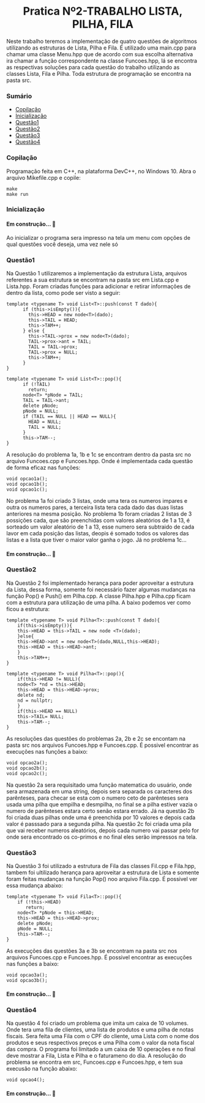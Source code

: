 <h1 align="center">Pratica Nº2-TRABALHO LISTA, PILHA, FILA</h1>
Neste trabalho teremos a implementação de quatro questões de algoritmos utilizando as estruturas de Lista, Pilha e Fila. É utilizado uma main.cpp para chamar uma classe Menu.hpp que de acordo com sua escolha alternativa ira chamar a função correspondente na classe Funcoes.hpp, lá se encontra as respectivas soluções para cada questão do trabalho utilizando as classes Lista, Fila e Pilha. Toda estrutura de programação se encontra na pasta src.
 
### Sumário
<!--ts-->
   * [Copilação](#Copilação)
   * [Inicialização](#Inicialização)
   * [Questão1](#Questão1)
   * [Questão2](#Questão2)
   * [Questão3](#Questão3)
   * [Questão4](#Questão4)
<!--te-->

### Copilação

 Programação feita em C++, na plataforma DevC++, no Windows 10. Abra o arquivo Mikefile.cpp e copile:
	
    make
    make run
    
### Inicialização
<h4 align> 
	Em construção...  🚧
</h4>
Ao inicializar o programa sera impresso na tela um menu com opções de qual questões você deseja, uma vez nele só

### Questão1

Na Questão 1 utilizaremos a implementação da estrutura Lista, arquivos referentes a sua estrutura se encontram na pasta src em Lista.cpp e Lista.hpp. Foram criadas funções para adicionar e retirar informações de dentro da lista, como pode ser visto a seguir:

	template <typename T> void List<T>::push(const T dado){
		  if (this->isEmpty()){
		    this->HEAD = new node<T>(dado);
		    this->TAIL = HEAD;
		    this->TAM++;
		  } else {
		    this->TAIL->prox = new node<T>(dado);
		    TAIL->prox->ant = TAIL;
		    TAIL = TAIL->prox;
		    TAIL->prox = NULL;
		    this->TAM++;
		  }
	}
	
	template <typename T> void List<T>::pop(){
		  if (!TAIL)
		    return;
		  node<T> *pNode = TAIL;
		  TAIL = TAIL->ant;
		  delete pNode;
		  pNode = NULL;
		  if (TAIL == NULL || HEAD == NULL){
		    HEAD = NULL;
		    TAIL = NULL;
		  }
		  this->TAM--;
	}
A resolução do problema 1a, 1b e 1c se encontram dentro da pasta src no arquivo Funcoes.cpp e Funcoes.hpp. Onde é implementada cada questão de forma eficaz nas funções: 

	void opcao1a();
	void opcao1b();
	void opcao1c();	
No problema 1a foi criado 3 listas, onde uma tera os numeros impares e outra os numeros pares, a terceira lista tera cada dado das duas listas anteriores na mesma posição. No problema 1b foram criadas 2 listas de 3 possições cada, que são preenchidas com valores aleatórios de 1 a 13, é sorteado um valor aleatório de 1 a 13, esse numero sera subtraido de cada lavor em cada posição das listas, deopis é somado todos os valores das listas e a lista que tiver o maior valor ganha o jogo. Já no problema 1c...

<h4 align> 
	Em construção...  🚧
</h4>

### Questão2

Na Questão 2 foi implementado herança para poder aproveitar a estrutura da Lista, dessa forma, somente foi necessário fazer algumas mudanças na função Pop() e Push() em Pilha.cpp. A classe Pilha.hpp e Pilha.cpp ficam com a estrutura para utilização de uma pilha. A baixo podemos ver como ficou a estrutura:

	template <typename T> void Pilha<T>::push(const T dado){
		if(this->isEmpty()){
		this->HEAD = this->TAIL = new node <T>(dado);
		}else{
		this->HEAD->ant = new node<T>(dado,NULL,this->HEAD);
		this->HEAD = this->HEAD->ant;
	    }
	    this->TAM++;
	}

	template <typename T> void Pilha<T>::pop(){
		if(this->HEAD != NULL){
		node<T> *nd = this->HEAD;
		this->HEAD = this->HEAD->prox;
		delete nd;
		nd = nullptr;
		}
	    if(this->HEAD == NULL)
		this->TAIL= NULL;    
	    this->TAM--;
	}
As resoluções das questões do problemas 2a, 2b e 2c se encontam na pasta src nos arquivos Funcoes.hpp e Funcoes.cpp. É possivel encontrar as execuções nas funções a baixo:

	void opcao2a();
	void opcao2b();
	void opcao2c();
Na questão 2a sera requisitado uma função matematica do usuário, onde sera armazenada em uma string, depois sera separada os caracteres dos parênteses, para checar se esta com o numero ceto de parênteses sera usada uma pilha que empilha e desmpilha, no final se a pilha estiver vazia o numero de parênteses estara certo senão estara errado. Já na questão 2b foi criada duas pilhas onde uma é preenchida por 10 valores e depois cada valor é passsado para a segunda pilha. Na questão 2c foi criada uma pila que vai receber numeros aleatórios, depois cada numero vai passar pelo for onde sera encontrado os co-primos e no final eles serão impressos na tela.

### Questão3

Na Questão 3 foi utilizado a estrutura de Fila das classes Fil.cpp e Fila.hpp, tambem foi ultilizado herança para aproveitar a estrutura de Lista e somente foram feitas mudanças na função Pop() noo arquivo Fila.cpp. É possivel ver essa mudança abaixo:

	template <typename T> void Fila<T>::pop(){
		if (!this->HEAD)
		   return;
		node<T> *pNode = this->HEAD;
		this->HEAD = this->HEAD->prox;
		delete pNode;
		pNode = NULL;
		this->TAM--;
	}
As execuções das questões 3a e 3b se encontram na pasta src nos arquivos Funcoes.cpp e Funcoes.hpp. É possivel encontrar as execuções nas funções a baixo:
	
	void opcao3a();
	void opcao3b();
	
<h4 align> 
	Em construção...  🚧
</h4>

### Questão4

Na questão 4 foi criado um problema que imita um caixa de 10 volumes. Onde tera uma fila de clientes, uma lista de produtos e uma pilha de notas fiscais. Sera feita uma Fila com o CPF do cliente, uma Lista com o nome dos produtos e seus respectivos preços e uma Pilha com o valor da nota fiscal das compra. O programa foi limitado a um caixa de 10 operações e no final deve mostrar a Fila, Lista e Pilha e o faturameno do dia. A resolução do problema se encontra em src, Funcoes.cpp e Funcoes.hpp, e tem sua execusão na função abaixo:

	void opcao4();

<h4 align> 
	Em construção...  🚧
</h4>
